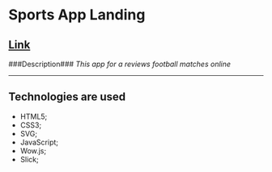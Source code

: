 # Sports App Landing

[Link](https://ihor92.github.io/sports_app_landing/src/ "Demo")
---


###Description###
*This app for a reviews football matches online*

---

Technologies are used
-------------------------
* HTML5;
* CSS3;
* SVG;
* JavaScript;
* Wow.js;
* Slick;
